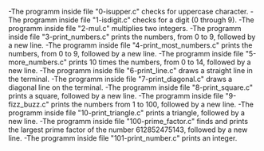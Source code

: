 -The programm inside file "0-isupper.c" checks for uppercase character.
-The programm inside file "1-isdigit.c" checks for a digit (0 through 9).
-The programm inside file "2-mul.c" multiplies two integers.
-The programm inside file "3-print_numbers.c" prints the numbers, from 0 to 9, followed by a new line.
-The programm inside file "4-print_most_numbers.c" prints the numbers, from 0 to 9, followed by a new line.
-The programm inside file "5-more_numbers.c" prints 10 times the numbers, from 0 to 14, followed by a new line.
-The programm inside file "6-print_line.c" draws a straight line in the terminal.
-The programm inside file "7-print_diagonal.c" draws a diagonal line on the terminal.
-The programm inside file "8-print_square.c" prints a square, followed by a new line.
-The programm inside file "9-fizz_buzz.c" prints the numbers from 1 to 100, followed by a new line.
-The programm inside file "10-print_triangle.c" prints a triangle, followed by a new line.
-The programm inside file "100-prime_factor.c" finds and prints the largest prime factor of the number 612852475143, followed by a new line.
-The programm inside file "101-print_number.c" prints an integer.
